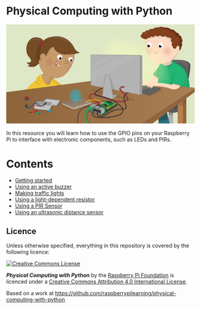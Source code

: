 # Physical Computing with Python

![Physical Computing with Python](cover.png)

In this resource you will learn how to use the GPIO pins on your Raspberry Pi to interface with electronic components, such as LEDs and PIRs.

# Contents

- [Getting started](worksheet.md)
- [Using an active buzzer](buzzer.md)
- [Making traffic lights](trafficlights.md)
- [Using a light-dependent resistor](ldr.md)
- [Using a PIR Sensor](pir.md)
- [Using an ultrasonic distance sensor](distance.md)

## Licence

Unless otherwise specified, everything in this repository is covered by the following licence:

[![Creative Commons License](http://i.creativecommons.org/l/by-sa/4.0/88x31.png)](http://creativecommons.org/licenses/by-sa/4.0/)

***Physical Computing with Python*** by the [Raspberry Pi Foundation](http://www.raspberrypi.org) is licenced under a [Creative Commons Attribution 4.0 International License](http://creativecommons.org/licenses/by-sa/4.0/).

Based on a work at https://github.com/raspberrypilearning/physical-computing-with-python
